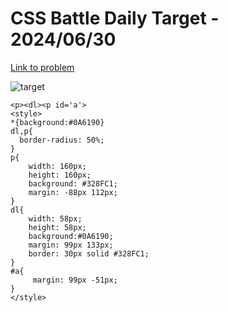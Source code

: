 # CSS Battle Daily Target - 2024/06/30

[Link to problem](https://cssbattle.dev/play/4XeKjWpR9qfuTcmJLLdP)

![target](https://firebasestorage.googleapis.com/v0/b/cssbattleapp.appspot.com/o/user%2Fummd3POvEDfFyeFvVdOMG3OOrwE2%2Ftargets%2Ftarget_PDuXkf3.png?alt=media)


```
<p><dl><p id='a'>
<style>
*{background:#0A6190}
dl,p{
  border-radius: 50%;
}
p{
    width: 160px;
    height: 160px;
    background: #328FC1;
    margin: -88px 112px;
}
dl{
    width: 58px;
    height: 58px;
    background:#0A6190;
    margin: 99px 133px;
    border: 30px solid #328FC1;
}
#a{
     margin: 99px -51px;
}
</style>
```